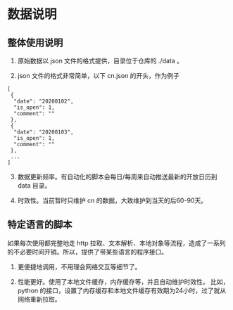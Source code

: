 # 数据说明


## 整体使用说明

1. 原始数据以 json 文件的格式提供，目录位于仓库的 ./data 。

2. json 文件的格式非常简单，以下 cn.json 的开头，作为例子

```
[
 {
  "date": "20200102",
  "is_open": 1,
  "comment": ""
 },
 {
  "date": "20200103",
  "is_open": 1,
  "comment": ""
 },
 ...
]

```

3. 数据更新频率。有自动化的脚本会每日/每周来自动推送最新的开放日历到 data 目录。

4. 时效性。当前暂时只维护 cn 的数据，大致维护到当天的后60-90天。


## 特定语言的脚本


如果每次使用都完整地走 http 拉取、文本解析、本地对象等流程，造成了一系列的不必要时间开销。所以，提供了带某些语言的程序接口。

1. 更便捷地调用，不用理会网络交互等细节了。

2. 性能更好。使用了本地文件缓存，内存缓存等，并且自动维护时效性。
   比如，python 的接口，设置了内存缓存和本地文件缓存有效期为24小时，过了就从网络重新拉取。

